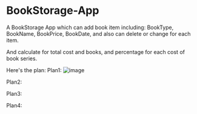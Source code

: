 # BookStorage-App
A BookStorage App which can add book item including: BookType, BookName, BookPrice, BookDate,
and also can delete or change for each item.

And calculate for total cost and books, and percentage for each cost of book series.

Here's the plan:
Plan1:
![image](https://raw.githubusercontent.com/yishao0925/BookStorage-App/master/BookStorage%20App/plan/plan1.png)

Plan2:

Plan3:

Plan4:
